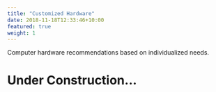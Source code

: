 ```yaml
---
title: "Customized Hardware"
date: 2018-11-18T12:33:46+10:00
featured: true
weight: 1
---
```


Computer hardware recommendations based on individualized needs.

# Under Construction...